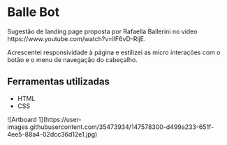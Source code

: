 # Balle Bot

<p>Sugestão de landing page proposta por Rafaella Ballerini no vídeo https://www.youtube.com/watch?v=llF6vD-RljE.</p>
<p>Acrescentei responsividade à página e estilizei as micro interações com o botão e o menu de navegação do cabeçalho.</p>

<h2>Ferramentas utilizadas</h2>
<ul>
  <li>HTML</li>
  <li>CSS</li>
</ul>![Artboard 1](https://user-images.githubusercontent.com/35473934/147578300-d499a233-651f-4ee5-88a4-02dcc36d12e1.jpg)
